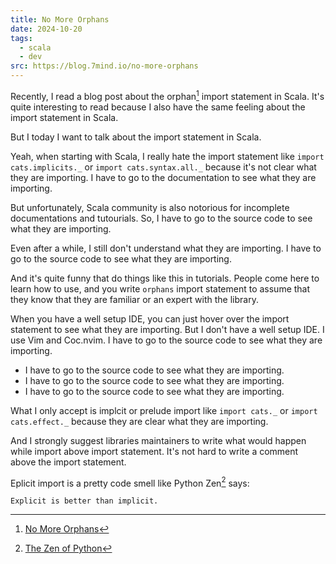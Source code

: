 ```yaml
---
title: No More Orphans
date: 2024-10-20
tags:
  - scala
  - dev
src: https://blog.7mind.io/no-more-orphans
---
```


Recently, I read a blog post about the orphan[^no-more-orphans] import statement in Scala. It's quite interesting to read because I also have the same feeling about the import statement in Scala.

But I today I want to talk about the import statement in Scala.

Yeah, when starting with Scala, I really hate the import statement like `import cats.implicits._` or `import cats.syntax.all._` because it's not clear what they are importing. I have to go to the documentation to see what they are importing.

But unfortunately, Scala community is also notorious for incomplete documentations and tutourials. So, I have to go to the source code to see what they are importing.

Even after a while, I still don't understand what they are importing. I have to go to the source code to see what they are importing.

And it's quite funny that do things like this in tutorials. People come here to learn how to use, and you write `orphans` import statement to assume that they know that they are familiar or an expert with the library.

When you have a well setup IDE, you can just hover over the import statement to see what they are importing. But I don't have a well setup IDE. I use Vim and Coc.nvim. I have to go to the source code to see what they are importing.

- I have to go to the source code to see what they are importing.
- I have to go to the source code to see what they are importing.
- I have to go to the source code to see what they are importing.

What I only accept is implcit or prelude import like `import cats._` or `import cats.effect._` because they are clear what they are importing.

And I strongly suggest libraries maintainers to write what would happen while import above import statement. It's not hard to write a comment above the import statement.

Eplicit import is a pretty code smell like Python Zen[^python-zen] says:

```
Explicit is better than implicit.
```

[^no-more-orphans]: [No More Orphans](https://blog.7mind.io/no-more-orphans)
[^python-zen]: [The Zen of Python](https://peps.python.org/pep-0020/)
